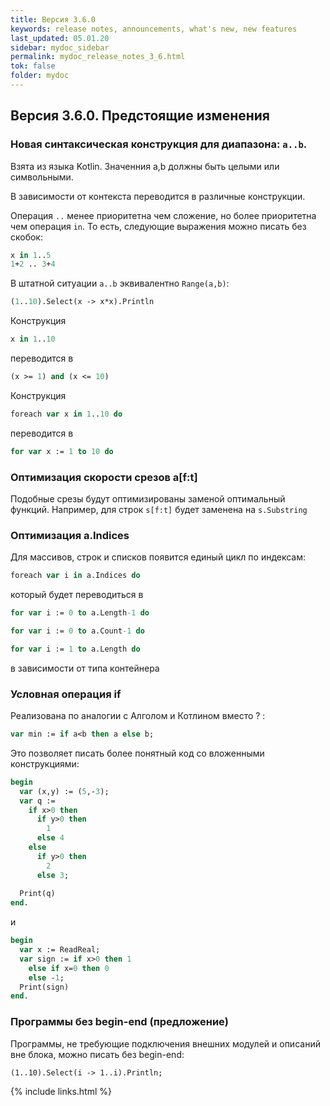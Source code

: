 ```yaml
---
title: Версия 3.6.0
keywords: release notes, announcements, what's new, new features
last_updated: 05.01.20
sidebar: mydoc_sidebar
permalink: mydoc_release_notes_3_6.html
tok: false
folder: mydoc
---
```


## Версия 3.6.0. Предстоящие изменения

### Новая синтаксическая конструкция для диапазона: `a..b`. 

Взята из языка Kotlin. Значенния a,b должны быть целыми или символьными.

В зависимости от контекста переводится в различные конструкции. 

Операция `..` менее приоритетна чем сложение, но более приоритетна чем операция `in`.
То есть, следующие выражения можно писать без скобок:
```pascal 
x in 1..5
1+2 .. 3+4
```

В штатной ситуации `a..b` эквивалентно `Range(a,b)`:
```pascal  
(1..10).Select(x -> x*x).Println
```

Конструкция 
```pascal  
x in 1..10
```
переводится в 
```pascal
(x >= 1) and (x <= 10)
```

Конструкция 
```pascal  
foreach var x in 1..10 do
```
переводится в 
```pascal
for var x := 1 to 10 do
```

### Оптимизация скорости срезов a[f:t]

Подобные срезы будут оптимизированы заменой оптимальный функций. Например, для строк `s[f:t]` будет заменена на `s.Substring`

### Оптимизация a.Indices

Для массивов, строк и списков появится единый цикл по индексам:
```pascal
foreach var i in a.Indices do
```
который будет переводиться в 
```pascal
for var i := 0 to a.Length-1 do

for var i := 0 to a.Count-1 do

for var i := 1 to a.Length do
```
в зависимости от типа контейнера

### Условная операция if

Реализована по аналогии с Алголом и Котлином вместо ? :
```pascal
var min := if a<b then a else b;
```
Это позволяет писать более понятный код со вложенными конструкциями:
```pascal
begin
  var (x,y) := (5,-3);
  var q := 
    if x>0 then
      if y>0 then
        1
      else 4
    else
      if y>0 then
        2
      else 3;
        
  Print(q)
end.
```
и
```pascal
begin
  var x := ReadReal;
  var sign := if x>0 then 1
    else if x=0 then 0
    else -1;
  Print(sign)
end.
```


### Программы без begin-end (предложение)

Программы, не требующие подключения внешних модулей и описаний вне блока, можно писать без begin-end:
```
(1..10).Select(i -> 1..i).Println;
```

{% include links.html %}
